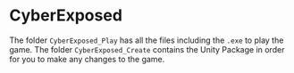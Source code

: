 # CyberExposed
The folder `CyberExposed_Play` has all the files including the `.exe` to play the game. The folder `CyberExposed_Create` contains the Unity Package in order for you to make any changes to the game.
